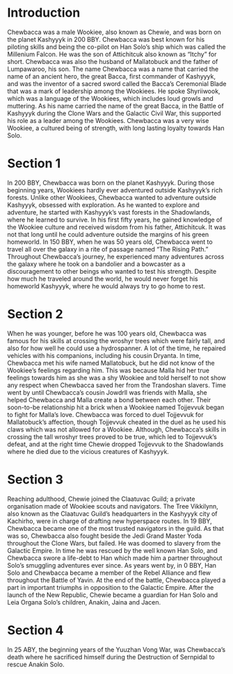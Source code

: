 # Introduction

Chewbacca was a male Wookiee, also known as Chewie, and was born on the planet Kashyyyk in 200 BBY.
Chewbacca was best known for his piloting skills and being the co-pilot on Han Solo’s ship which was called the Millenium Falcon.
He was the son of Attichitcuk also known as “Itchy” for short.
Chewbacca was also the husband of Mallatobuck and the father of Lumpawaroo, his son.
The name Chewbacca was a name that carried the name of an ancient hero, the great Bacca, first commander of Kashyyyk, and was the inventor of a sacred sword called the Bacca’s Ceremonial Blade that was a mark of leadership among the Wookiees.
He spoke Shyriiwook, which was a language of the Wookiees, which includes loud growls and muttering.
As his name carried the name of the great Bacca, in the Battle of Kashyyyk during the Clone Wars and the Galactic Civil War, this supported his role as a leader among the Wookiees.
Chewbacca was a very wise Wookiee, a cultured being of strength, with long lasting loyalty towards Han Solo.

# Section 1

In 200 BBY, Chewbacca was born on the planet Kashyyyk.
During those beginning years, Wookiees hardly ever adventured outside Kashyyyk’s rich forests.
Unlike other Wookiees, Chewbacca wanted to adventure outside Kashyyyk, obsessed with exploration.
As he wanted to explore and adventure, he started with Kashyyyk’s vast forests in the Shadowlands, where he learned to survive.
In his first fifty years, he gained knowledge of the Wookiee culture and received wisdom from his father, Attichitcuk.
It was not that long until he could adventure outside the margins of his green homeworld.
In 150 BBY, when he was 50 years old, Chewbacca went to travel all over the galaxy in a rite of passage named “The Rising Path.” Throughout Chewbacca’s journey, he experienced many adventures across the galaxy where he took on a bandolier and a bowcaster as a discouragement to other beings who wanted to test his strength.
Despite how much he traveled around the world, he would never forget his homeworld Kashyyyk, where he would always try to go home to rest.

# Section 2

When he was younger, before he was 100 years old, Chewbacca was famous for his skills at crossing the wroshyr trees which were fairly tall, and also for how well he could use a hydrospanner.
A lot of the time, he repaired vehicles with his companions, including his cousin Dryanta.
In time, Chewbacca met his wife named Mallatobuck, but he did not know of the Wookiee’s feelings regarding him.
This was because Malla hid her true feelings towards him as she was a shy Wookiee and told herself to not show any respect when Chewbacca saved her from the Trandoshan slavers.
Time went by until Chewbacca’s cousin Jowdrll was friends with Malla, she helped Chewbacca and Malla create a bond between each other.
Their soon-to-be relationship hit a brick when a Wookiee named Tojjevvuk began to fight for Malla’s love.
Chewbacca was forced to duel Tojjevvuk for Mallatobuck’s affection, though Tojjevvuk cheated in the duel as he used his claws which was not allowed for a Wookiee.
Although, Chewbacca’s skills in crossing the tall wroshyr trees proved to be true, which led to Tojjevvuk’s defeat, and at the right time Chewie dropped Tojjevvuk to the Shadowlands where he died due to the vicious creatures of Kashyyyk.

# Section 3

Reaching adulthood, Chewie joined the Claatuvac Guild; a private organisation made of Wookiee scouts and navigators.
The Tree Vikkilynn, also known as the Claatuvac Guild’s headquarters in the Kashyyyk city of Kachirho, were in charge of drafting new hyperspace routes.
In 19 BBY, Chewbacca became one of the most trusted navigators in the guild.
As that was so, Chewbacca also fought beside the Jedi Grand Master Yoda throughout the Clone Wars, but failed.
He was doomed to slavery from the Galactic Empire.
In time he was rescued by the well known Han Solo, and Chewbacca swore a life-debt to Han which made him a partner throughout Solo’s smuggling adventures ever since.
As years went by, in 0 BBY, Han Solo and Chewbacca became a member of the Rebel Alliance and flew throughout the Battle of Yavin.
At the end of the battle, Chewbacca played a part in important triumphs in opposition to the Galactic Empire.
After the launch of the New Republic, Chewie became a guardian for Han Solo and Leia Organa Solo’s children, Anakin, Jaina and Jacen.

# Section 4

In 25 ABY, the beginning years of the Yuuzhan Vong War, was Chewbacca’s death where he sacrificed himself during the Destruction of Sernpidal to rescue Anakin Solo.
